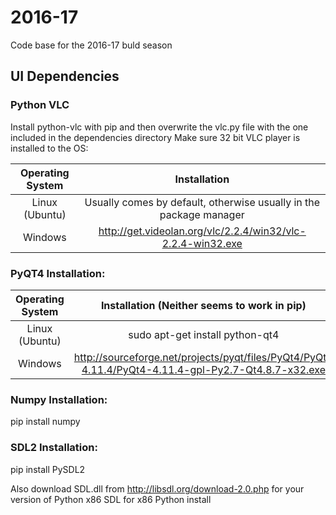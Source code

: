 # 2016-17
Code base for the 2016-17 buld season

## UI Dependencies

### Python VLC
Install python-vlc with pip and then overwrite the vlc.py file with the one included in the dependencies directory
Make sure 32 bit VLC player is installed to the OS:

| Operating System | Installation |
| :----------------: | :----------------------------------------------: |
| Linux (Ubuntu) | Usually comes by default, otherwise usually in the package manager |
| Windows | http://get.videolan.org/vlc/2.2.4/win32/vlc-2.2.4-win32.exe |

### PyQT4 Installation:
| Operating System | Installation  (Neither seems to work in pip) |
| :----------------: | :----------------------------------------------: |
| Linux (Ubuntu) | sudo apt-get install python-qt4 |
| Windows | http://sourceforge.net/projects/pyqt/files/PyQt4/PyQt-4.11.4/PyQt4-4.11.4-gpl-Py2.7-Qt4.8.7-x32.exe |

### Numpy Installation:
pip install numpy

### SDL2 Installation:
pip install PySDL2

Also download SDL.dll from http://libsdl.org/download-2.0.php for your version of Python x86 SDL for x86 Python install

